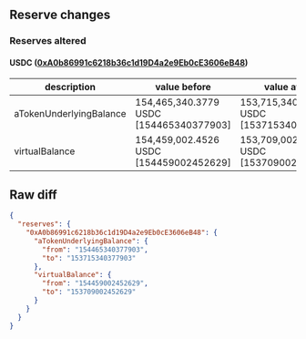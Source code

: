 ## Reserve changes

### Reserves altered

#### USDC ([0xA0b86991c6218b36c1d19D4a2e9Eb0cE3606eB48](https://etherscan.io/address/0xA0b86991c6218b36c1d19D4a2e9Eb0cE3606eB48))

| description | value before | value after |
| --- | --- | --- |
| aTokenUnderlyingBalance | 154,465,340.3779 USDC [154465340377903] | 153,715,340.3779 USDC [153715340377903] |
| virtualBalance | 154,459,002.4526 USDC [154459002452629] | 153,709,002.4526 USDC [153709002452629] |


## Raw diff

```json
{
  "reserves": {
    "0xA0b86991c6218b36c1d19D4a2e9Eb0cE3606eB48": {
      "aTokenUnderlyingBalance": {
        "from": "154465340377903",
        "to": "153715340377903"
      },
      "virtualBalance": {
        "from": "154459002452629",
        "to": "153709002452629"
      }
    }
  }
}
```